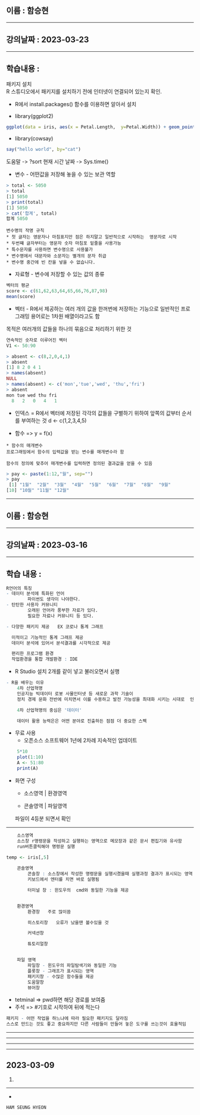 ## 이름 :  함승현
---
## 강의날짜 : 2023-03-23
---
## 학습내용 :
 패키지 설치   
 R 스튜디오에서 패키지를 설치하기 전에 인터넷이 연결되어 있는지 확인.

+ R에서 install.packages() 함수를 이용하면 알아서 설치

+ library(ggplot2)
~~~R
ggplot(data = iris, aes(x = Petal.Length,  y=Petal.Width)) + geom_point()
~~~

+ library(cowsay)
~~~R
say("hello world", by="cat")
~~~

도움말 ->    ?sort 
현재 시간 날짜 -> Sys.time()
+ 변수  - 어떤값을 저장해 놓을 수 있는 보관 역할

~~~R
> total <- 5050
> total
[1] 5050
> print(total)
[1] 5050
> cat('합계', total)
합계 5050
~~~

~~~
변수명의 작명 규칙
* 첫 글자는 영문자나 마침표지만 점은 하지말고 일반적으로 시작하는  영문자로 시작
* 두번쨰 글자부터는 영문자 숫자 마침포 밑줄을 사용가능
* 특수문자를 사용하면 변수명으로 사용불가
* 변수명에서 대문자와 소문자는 별개의 문자 취급
* 변수명 중간에 빈 칸을 넣을 수 없습니다.
~~~

+ 자료형 - 변수에 저장할 수 있는 값의 종류

~~~r
벡터의 평균
score <- c(61,62,63,64,65,66,76,87,98)
mean(score)
~~~

* 벡터 - 
R에서 제공하는 여러 개의 값을 한꺼번에 저장하는 기능으로 일반적인 프로그래밍 용어로는 1차원 배열이라고도 함

목적은 여러개의 값들을 하나의 묶음으로 처리하기 위한 것
~~~R
연속적인 숫자로 이루어진 벡터
V1 <- 50:90
~~~

~~~r
> absent <- c(8,2,0,4,1)
> absent
[1] 8 2 0 4 1
> names(absent)
NULL
> names(absent) <- c('mon','tue','wed', 'thu','fri')
> absent
mon tue wed thu fri 
  8   2   0   4   1 
~~~

+ 인덱스 = R에서 벡터에 저장된 각각의 값들을 구별하기 위하여 앞쪽의 값부터 순서를 부여하는 것 
    d <- c(1,2,3,4,5)

+ 함수 =>  y = f(x)
 ~~~
* 함수의 매개변수
프로그래밍에서 함수의 입력값을 받는 변수를 매개변수라 함

함수의 정의에 맞추어 매개변수를 입력하면 정의된 결과값을 얻을 수 있음
 ~~~

~~~r
> pay <- paste(1:12,"월", sep="")
> pay
 [1] "1월"  "2월"  "3월"  "4월"  "5월"  "6월"  "7월"  "8월"  "9월" 
[10] "10월" "11월" "12월"
~~~











---
## 이름 :  함승현
---
## 강의날짜 : 2023-03-16
---
## 학습 내용 : 

~~~ r
R언어의 특징 
- 데이터 분석에 특화된 언어
        파이썬도 생각이 나야한다.
- 탄탄한 사용자 커뮤니티 
        오래된 언어라 풍부한 자료가 있다.  
        필요한 자료나 커뮤니티 등 있다.

- 다양한 패키지 제공   EX 코로나 통계 그래프

  미적이고 기능적인 통계 그래프 제공 
  데이터 분석에 있어서 분석결과를 시각적으로 제공

  편리한 프로그램 환경
  작업환경을 통합 개발환경 : IDE
~~~
+ R Studio 설치 2개를 같이 넣고 불러오면서 실행

~~~ r
- R을 배우는 이유 
    4차 산업혁명
    인공지능 빅데이터 로봇 사물인터넷 등 새로운 과학 기술이
    정치 경제 문화 전반에 미치면서 이를 수용하고 발전 가능성을 최대화 시키는 시대로  인공지능 ,빅데이터가 핵심기술 인식   
~~~
~~~ r
    4차 산업혁명의 중심은 '데이터'

    데이터 활용 능력은은 어떤 분야로 진출하든 점점 더 중요한 스펙
~~~
+ 무료 사용
    * 오픈소스 소프트웨어 1년에 2차례 지속적인 업데이트

~~~R
    5*10
    plot(1:10)  
    A <- 51:80
    print(A)
~~~
+ 화면 구성 
    * 소스영역 | 환경영역

    * 콘솔영역 | 파일영역
     
    파일이 4등분 되면서 확인
---
~~~R
    소스영역
    소스창 r명령문을 작성하고 실행하는 영역으로 메모장과 같은 문서 편집기와 유사함 
    run버튼클릭해야 명령문 실행

temp <- iris[,5]
 
    콘솔영역
        콘솔창 : 소스창에서 작성한 명령문을 실행시켰을때 실행과정 결과가 표시되는 영역
        키보드에서 엔터를 치면 바로 실행됨

        터미널 창 : 윈도우의  cmd와 동일한 기능을 제공


    환경영역
        환경창   주로 많이씀

        히스토리창   오류가 났을땐 볼수있을 것

        커넥션창

        튜토리얼창


    파일 영역
        파일창 - 윈도우의 파일탐색기와 동일한 기능 
        플롯창 - 그래프가 표시되는 영역
        패키지창 - 수많은 함수들을 제공
        도움말창  
        뷰어창
~~~
+ tetminal  =>  pwd하면 해당 경로를 보여줌
+ 주석 => #기호로 시작하여 뒤에 적는다  
~~~r
패키지 - 어떤 작업을 하느냐에 따라 필요한 패키지도 달라짐
스스로 만드는 것도 좋고 중요하지만 다른 사람들이 만들어 놓은 도구를 쓰는것이 효율적임
~~~


---
---
---





---
## 2023-03-09

1.   
***

-
~~~ html
HAM SEUNG HYEON
~~~


